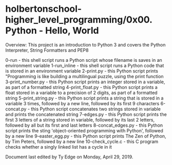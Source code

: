# holbertonschool-higher_level_programming/0x00. Python - Hello, World


Overview: This project is an introduction to Python 3 and covers the Python Interpreter, String Formatters and PEP8


0-run - this shell script runs a Python script whose filename is saves in an environment variable
1-run_inline - this shell script runs a Python code that is stored in an environment variable
2-print.py - this Python script prints \"Programming is like building a multilingual puzzle, using the print function
3-print_number.py - this Python script prints an integer stored in a variable, as part of a formatted string
4-print_float.py - this Python script prints a float stored in a variable to a precision of 2 digits, as part of a formatted string
5-print_string.py - this Python script prints a string that is stored in a variable 3 times, followed by a new line, followed by  its first 9 characters
6-concat.py - this Python script concatenates two strings stored in variable and prints the concatenated string
7-edges.py - this Python script prints the first 3 letters of a string stored in variable, followed by its last 2 letters, followed by all but its first and last letters
8-concat_edges.py - this Python script prints the sting 'object-oriented programming with Python', followed by a new line
9-easter_egg.py - this Python script prints The Zen of Python, by Tim Peters, followed by a new line
10-check_cycle.c - this C program checks whether a singly linked list has a cycle in it


Document last edited by Ty Edge on Monday, April 29, 2019.